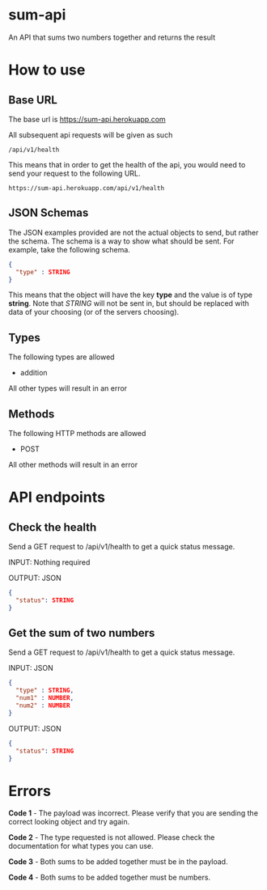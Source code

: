 # sum-api

An API that sums two numbers together and returns the result

# How to use

## Base URL

The base url is https://sum-api.herokuapp.com

All subsequent api requests will be given as such

`/api/v1/health`

This means that in order to get the health of the api, you would need to send your request to the following URL.

`https://sum-api.herokuapp.com/api/v1/health`

## JSON Schemas

The JSON examples provided are not the actual objects to send, but rather the schema. The schema is a way to show what should be sent. For example, take the following schema.

```json
{
  "type" : STRING
}
```

This means that the object will have the key **type** and the value is of type **string**. Note that _STRING_ will not be sent in, but should be replaced with data of your choosing (or of the servers choosing).

## Types

The following types are allowed

* addition

All other types will result in an error

## Methods

The following HTTP methods are allowed

* POST

All other methods will result in an error

# API endpoints

## Check the health

Send a GET request to /api/v1/health to get a quick status message.

INPUT: Nothing required

OUTPUT: JSON

```json
{
  "status": STRING
}
```

## Get the sum of two numbers

Send a GET request to /api/v1/health to get a quick status message.

INPUT: JSON
```json
{
  "type" : STRING,
  "num1" : NUMBER,
  "num2" : NUMBER
}
```

OUTPUT: JSON

```json
{
  "status": STRING
}
```

# Errors

**Code 1** - The payload was incorrect. Please verify that you are sending the correct looking object and try again.

**Code 2** - The type requested is not allowed. Please check the documentation for what types you can use.

**Code 3** - Both sums to be added together must be in the payload.

**Code 4** - Both sums to be added together must be numbers.

